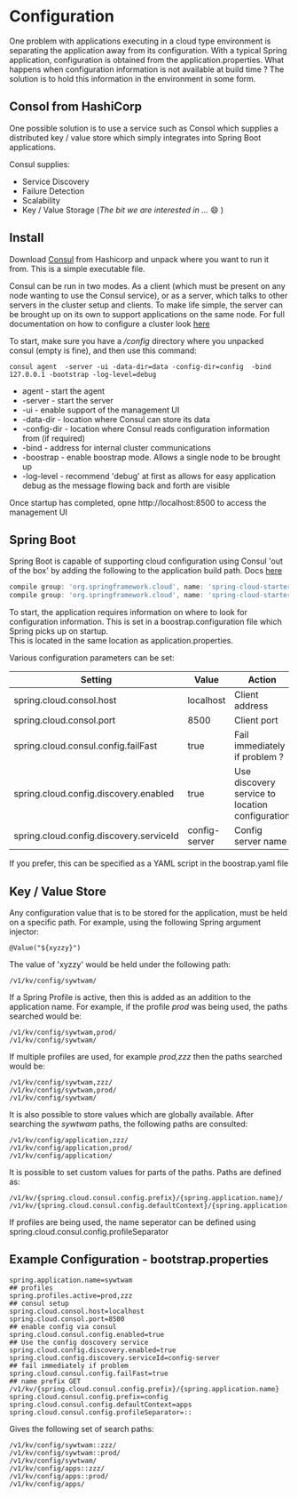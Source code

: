 # Configuration

One problem with applications executing in a cloud type environment is separating the application away from its configuration.  With a typical Spring application, configuration is 
obtained from the application.properties.  What happens when configuration information is not available at build time ? The solution is to hold this information in the 
environment in some form.


## Consol from HashiCorp

One possible solution is to use a service such as Consol which supplies a distributed key / value store which simply integrates into Spring Boot applications.

Consul supplies:

- Service Discovery
- Failure Detection
- Scalability 
- Key / Value Storage (*The bit we are interested in ...* :smile: )

## Install

Download [Consul](https://www.consul.io/) from Hashicorp and unpack where you want to run it from.  This is a simple executable file.

Consul can be run in two modes. As a client (which must be present on any node wanting to use the Consul service), or as a server, which talks to other servers in the
cluster setup and clients.  To make life simple, the server can be brought up on its own to support applications on the same node.  For full 
documentation on how to configure a cluster look [here](https://www.consul.io/intro/getting-started/install.html)

To start, make sure you have a */config* directory where you unpacked consul (empty is fine), and then use this command:
```
consul agent  -server -ui -data-dir=data -config-dir=config  -bind 127.0.0.1 -bootstrap -log-level=debug
```
- agent - start the agent
- -server - start the server
- -ui - enable support of the management UI
- -data-dir - location where Consul can store its data
- -config-dir - location where Consul reads configuration information from (if required)
- -bind - address for internal cluster communications
- -boostrap - enable boostrap mode. Allows a single node to be brought up
- -log-level - recommend 'debug' at first as allows for easy application debug as the message flowing back and forth are visible

Once startup has completed, opne http://localhost:8500 to access the management UI

## Spring Boot

Spring Boot is capable of supporting cloud configuration using Consul 'out of the box' by adding the following to the application build path. Docs [here](https://cloud.spring.io/spring-cloud-consul/)

```gradle
compile group: 'org.springframework.cloud', name: 'spring-cloud-starter', version: '1.1.7.RELEASE'
compile group: 'org.springframework.cloud', name: 'spring-cloud-starter-consul-all', version: '1.1.2.RELEASE'
```

To start, the application requires information on where to look for configuration information.  This is set in a boostrap.configuration file which Spring picks up on startup.  
This is located in the same location as application.properties.

Various configuration parameters can be set:

| Setting                                | Value          | Action                                              |
|-----------------------------------------|---------------|-----------------------------------------------------|
| spring.cloud.consol.host                | localhost     | Client address                                      | 
| spring.cloud.consol.port                | 8500          | Client port                                         |     
| spring.cloud.consul.config.failFast     | true          | Fail immediately if problem ?                       |   
| spring.cloud.config.discovery.enabled   | true          | Use discovery service to location configuration     |     
| spring.cloud.config.discovery.serviceId | config-server | Config server name                                  |     

If you prefer, this can be specified as a YAML script in the boostrap.yaml file


## Key / Value Store

Any configuration value that is to be stored for the application, must be held on a specific path.  For example, using the following Spring argument injector:

```
@Value("${xyzzy}")
```

The value of 'xyzzy' would be held under the following path:

```
/v1/kv/config/sywtwam/
```
If a Spring Profile is active, then this is added as an addition to the application name.  For example, if the profile *prod* was being used, the paths searched would be:


```
/v1/kv/config/sywtwam,prod/
/v1/kv/config/sywtwam/
```
If multiple profiles are used, for example *prod,zzz* then the paths searched would be:

```
/v1/kv/config/sywtwam,zzz/
/v1/kv/config/sywtwam,prod/
/v1/kv/config/sywtwam/
```
It is also possible to store values which are globally available. After searching the *sywtwam* paths, the following paths are consulted:

```
/v1/kv/config/application,zzz/
/v1/kv/config/application,prod/
/v1/kv/config/application/
```
It is possible to set custom values for parts of the paths. Paths are defined as:

```
/v1/kv/{spring.cloud.consul.config.prefix}/{spring.application.name}/
/v1/kv/{spring.cloud.consul.config.defaultContext}/{spring.application.name}/

```
If profiles are being used, the name seperator can be defined using spring.cloud.consul.config.profileSeparator

## Example Configuration - bootstrap.properties

```
spring.application.name=sywtwam
## profiles
spring.profiles.active=prod,zzz
## consul setup
spring.cloud.consol.host=localhost
spring.cloud.consol.port=8500
## enable config via consul
spring.cloud.consul.config.enabled=true
## Use the config doscovery service
spring.cloud.config.discovery.enabled=true
spring.cloud.config.discovery.serviceId=config-server
## fail immediately if problem
spring.cloud.consul.config.failFast=true
## name prefix GET /v1/kv/{spring.cloud.consul.config.prefix}/{spring.application.name}
spring.cloud.consul.config.prefix=config
spring.cloud.consul.config.defaultContext=apps
spring.cloud.consul.config.profileSeparator=::
```
Gives the following set of search paths:
```
/v1/kv/config/sywtwam::zzz/
/v1/kv/config/sywtwam::prod/
/v1/kv/config/sywtwam/
/v1/kv/config/apps::zzz/
/v1/kv/config/apps::prod/
/v1/kv/config/apps/
```


